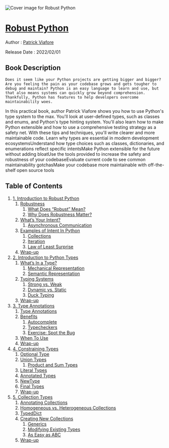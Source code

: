 ![Cover image for Robust Python](https://imgdetail.ebookreading.net/cover/cover/20201212/EB9781098100650.jpg)

[Robust Python](https://ebookreading.net/view/book/Robust+Python-EB9781098100650_1.html "Robust Python")
====================================================================================================================

Author : [Patrick Viafore](https://ebookreading.net/search/author/Patrick+Viafore)

Release Date : 2022/02/01

Book Description
-----------------


    
    Does it seem like your Python projects are getting bigger and bigger? Are you feeling the pain as your codebase grows and gets tougher to debug and maintain? Python is an easy language to learn and use, but that also means systems can quickly grow beyond comprehension. Thankfully, Python has features to help developers overcome maintainability woes.
In this practical book, author Patrick Viafore shows you how to use Python's type system to the max. You'll look at user-defined types, such as classes and enums, and Python's type hinting system. You'll also learn how to make Python extensible and how to use a comprehensive testing strategy as a safety net. With these tips and techniques, you'll write clearer and more maintainable code.
Learn why types are essential in modern development ecosystemsUnderstand how type choices such as classes, dictionaries, and enumerations reflect specific intentsMake Python extensible for the future without adding bloatUse the tools provided to increase the safety and robustness of your codebaseEvaluate current code to see common maintainability gotchasMake your codebase more maintainable with off-the-shelf open source tools
  

Table of Contents
-----------------

1. [1. Introduction to Robust Python](https://ebookreading.net/view/book/Robust+Python-EB9781098100650_4.html#intro)
    1. [Robustness](https://ebookreading.net/view/book/Robust+Python-EB9781098100650_4.html#idm45970190744712)
        1. [What Does “Robust” Mean?](https://ebookreading.net/view/book/Robust+Python-EB9781098100650_4.html#idm45970190841784)
        1. [Why Does Robustness Matter?](https://ebookreading.net/view/book/Robust+Python-EB9781098100650_4.html#idm45970190841048)
    1. [What’s Your Intent?](https://ebookreading.net/view/book/Robust+Python-EB9781098100650_4.html#idm45970190725368)
        1. [Asynchronous Communication](https://ebookreading.net/view/book/Robust+Python-EB9781098100650_4.html#idm45970190002600)
    1. [Examples of Intent In Python](https://ebookreading.net/view/book/Robust+Python-EB9781098100650_4.html#idm45970190001912)
        1. [Collections](https://ebookreading.net/view/book/Robust+Python-EB9781098100650_4.html#idm45970189972072)
        1. [Iteration](https://ebookreading.net/view/book/Robust+Python-EB9781098100650_4.html#idm45970189971128)
        1. [Law of Least Surprise](https://ebookreading.net/view/book/Robust+Python-EB9781098100650_4.html#idm45970188784840)
    1. [Wrap-up](https://ebookreading.net/view/book/Robust+Python-EB9781098100650_4.html#idm45970188670152)
1. [2. Introduction to Python Types](https://ebookreading.net/view/book/Robust+Python-EB9781098100650_5.html#types)
    1. [What’s In a Type?](https://ebookreading.net/view/book/Robust+Python-EB9781098100650_5.html#idm45970188528200)
        1. [Mechanical Representation](https://ebookreading.net/view/book/Robust+Python-EB9781098100650_5.html#idm45970188522104)
        1. [Semantic Representation](https://ebookreading.net/view/book/Robust+Python-EB9781098100650_5.html#idm45970188521480)
    1. [Typing Systems](https://ebookreading.net/view/book/Robust+Python-EB9781098100650_5.html#idm45970188416056)
        1. [Strong vs. Weak](https://ebookreading.net/view/book/Robust+Python-EB9781098100650_5.html#idm45970188238952)
        1. [Dynamic vs. Static](https://ebookreading.net/view/book/Robust+Python-EB9781098100650_5.html#idm45970188238392)
        1. [Duck Typing](https://ebookreading.net/view/book/Robust+Python-EB9781098100650_5.html#idm45970188229736)
    1. [Wrap-up](https://ebookreading.net/view/book/Robust+Python-EB9781098100650_5.html#idm45970188161000)
1. [3. Type Annotations](https://ebookreading.net/view/book/Robust+Python-EB9781098100650_6.html#annotations)
    1. [Type Annotations](https://ebookreading.net/view/book/Robust+Python-EB9781098100650_6.html#idm45970187875464)
    1. [Benefits](https://ebookreading.net/view/book/Robust+Python-EB9781098100650_6.html#idm45970187874552)
        1. [Autocomplete](https://ebookreading.net/view/book/Robust+Python-EB9781098100650_6.html#idm45970187375928)
        1. [Typecheckers](https://ebookreading.net/view/book/Robust+Python-EB9781098100650_6.html#idm45970187329080)
        1. [Exercise: Spot the Bug](https://ebookreading.net/view/book/Robust+Python-EB9781098100650_6.html#idm45970187328456)
    1. [When To Use](https://ebookreading.net/view/book/Robust+Python-EB9781098100650_6.html#idm45970187287304)
    1. [Wrap-up](https://ebookreading.net/view/book/Robust+Python-EB9781098100650_6.html#idm45970187051416)
1. [4. Constraining Types](https://ebookreading.net/view/book/Robust+Python-EB9781098100650_7.html#constraints)
    1. [Optional Type](https://ebookreading.net/view/book/Robust+Python-EB9781098100650_7.html#idm45970187031256)
    1. [Union Types](https://ebookreading.net/view/book/Robust+Python-EB9781098100650_7.html#idm45970187029640)
        1. [Product and Sum Types](https://ebookreading.net/view/book/Robust+Python-EB9781098100650_7.html#idm45970186213832)
    1. [Literal Types](https://ebookreading.net/view/book/Robust+Python-EB9781098100650_7.html#idm45970187029144)
    1. [Annotated Types](https://ebookreading.net/view/book/Robust+Python-EB9781098100650_7.html#idm45970185814488)
    1. [NewType](https://ebookreading.net/view/book/Robust+Python-EB9781098100650_7.html#idm45970185870616)
    1. [Final Types](https://ebookreading.net/view/book/Robust+Python-EB9781098100650_7.html#idm45970185869704)
    1. [Wrap-up](https://ebookreading.net/view/book/Robust+Python-EB9781098100650_7.html#idm45970185447944)
1. [5. Collection Types](https://ebookreading.net/view/book/Robust+Python-EB9781098100650_8.html#collections)
    1. [Annotating Collections](https://ebookreading.net/view/book/Robust+Python-EB9781098100650_8.html#idm45970185435144)
    1. [Homogeneous vs. Heterogeneous Collections](https://ebookreading.net/view/book/Robust+Python-EB9781098100650_8.html#idm45970185434552)
    1. [TypedDict](https://ebookreading.net/view/book/Robust+Python-EB9781098100650_8.html#idm45970185289208)
    1. [Creating New Collections](https://ebookreading.net/view/book/Robust+Python-EB9781098100650_8.html#idm45970184842744)
        1. [Generics](https://ebookreading.net/view/book/Robust+Python-EB9781098100650_8.html#idm45970184697368)
        1. [Modifying Existing Types](https://ebookreading.net/view/book/Robust+Python-EB9781098100650_8.html#idm45970184696712)
        1. [As Easy as ABC](https://ebookreading.net/view/book/Robust+Python-EB9781098100650_8.html#idm45970184150712)
    1. [Wrap-up](https://ebookreading.net/view/book/Robust+Python-EB9781098100650_8.html#idm45970183790216)
